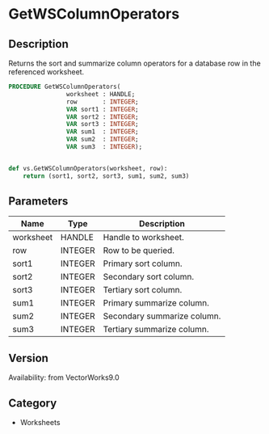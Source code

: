 # GetWSColumnOperators

## Description
Returns the sort and summarize column operators for a database row in the referenced worksheet.

```pascal
PROCEDURE GetWSColumnOperators(
				worksheet : HANDLE;
				row       : INTEGER;
				VAR sort1 : INTEGER;
				VAR sort2 : INTEGER;
				VAR sort3 : INTEGER;
				VAR sum1  : INTEGER;
				VAR sum2  : INTEGER;
				VAR sum3  : INTEGER);
```

```python

def vs.GetWSColumnOperators(worksheet, row):
    return (sort1, sort2, sort3, sum1, sum2, sum3)
```

## Parameters
|Name|Type|Description|
|---|---|---|
|worksheet|HANDLE|Handle to worksheet.|
|row|INTEGER|Row to be queried.|
|sort1|INTEGER|Primary sort column.|
|sort2|INTEGER|Secondary sort column.|
|sort3|INTEGER|Tertiary sort column.|
|sum1|INTEGER|Primary summarize column.|
|sum2|INTEGER|Secondary summarize column.|
|sum3|INTEGER|Tertiary summarize column.|

## Version
Availability: from VectorWorks9.0
## Category
* Worksheets

